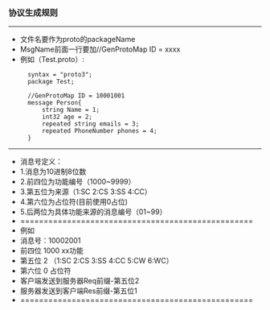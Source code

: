 ### 协议生成规则
**********
* 文件名要作为proto的packageName 
* MsgName前面一行要加//GenProtoMap ID = xxxx
* 例如（Test.proto）:
  ```
    syntax = "proto3";
    package Test;

    //GenProtoMap ID = 10001001
    message Person{
        string Name = 1;
        int32 age = 2;
        repeated string emails = 3;
        repeated PhoneNumber phones = 4;
    }
  ```
---
 * 消息号定义：
 * 1.消息为10进制8位数
 * 2.前四位为功能编号（1000~9999）
 * 3.第五位为来源（1:SC   2:CS  3:SS  4:CC）
 * 4.第六位为占位符(目前使用0占位)
 * 5.后两位为具体功能来源的消息编号（01~99）
 * ==================================================
 * 例如
 * 消息号：10002001
 * 前四位   1000     xx功能
 * 第五位   2      （1:SC   2:CS  3:SS  4:CC 5:CW 6:WC）
 * 第六位   0    占位符
 * 客户端发送到服务器Req前缀-第五位2
 * 服务器发送到客户端Res前缀-第五位1
 * ==================================================
